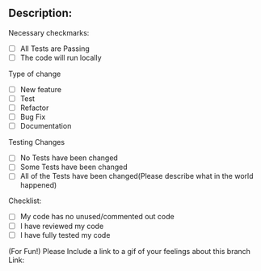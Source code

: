 Description:
- 

Necessary checkmarks:
- [ ] All Tests are Passing
- [ ] The code will run locally

Type of change
- [ ] New feature
- [ ] Test
- [ ] Refactor
- [ ] Bug Fix
- [ ] Documentation
    
Testing Changes
- [ ] No Tests have been changed
- [ ] Some Tests have been changed
- [ ] All of the Tests have been changed(Please describe what in the world happened)
      
Checklist:
- [ ] My code has no unused/commented out code
- [ ] I have reviewed my code
- [ ] I have fully tested my code

(For Fun!) Please Include a link to a gif of your feelings about this branch
Link: 
